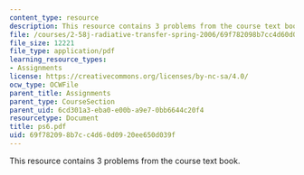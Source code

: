 ```yaml
---
content_type: resource
description: This resource contains 3 problems from the course text book.
file: /courses/2-58j-radiative-transfer-spring-2006/69f782098b7cc4d60d0920ee650d039f_ps6.pdf
file_size: 12221
file_type: application/pdf
learning_resource_types:
- Assignments
license: https://creativecommons.org/licenses/by-nc-sa/4.0/
ocw_type: OCWFile
parent_title: Assignments
parent_type: CourseSection
parent_uid: 6cd301a3-eba0-e00b-a9e7-0bb6644c20f4
resourcetype: Document
title: ps6.pdf
uid: 69f78209-8b7c-c4d6-0d09-20ee650d039f
---
```

This resource contains 3 problems from the course text book.